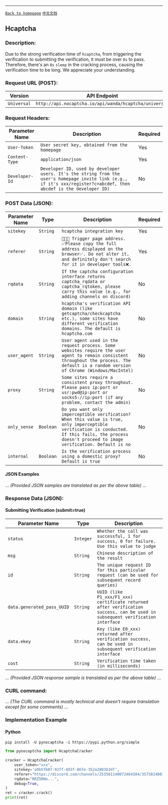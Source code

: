 ------

[`Back to homepage`](en.md)    [`中文文档`](../zh-CN/akamai.md)

## Hcaptcha

### Description:

Due to the strong verification time of `hcaptcha`, from triggering the verification to submitting the verification, it must be over `8s` to pass. Therefore, there's an `8s` `sleep` in the cracking process, causing the verification time to be long. We appreciate your understanding.

### Request URL (POST):

| Version            | API Endpoint                                                       |
|-------------------|--------------------------------------------------------------------|
| `Universal`       | `http://api.nocaptcha.io/api/wanda/hcaptcha/universal`           |

### Request Headers:

| Parameter Name   | Description                                                             | Required |
|-----------------|-----------------------------------------------------------------------|--------|
| `User-Token`    | `User secret key, obtained from the homepage`                           | Yes    |
| `Content-Type`  | `application/json`                                                      | Yes    |
| `Developer-Id`  | `Developer ID, used by developer users. It's the string from the user's homepage invite link (e.g., if it's xxx/register?c=abcdef, then abcdef is the developer ID)` | No |

### POST Data (JSON):

| Parameter Name  | Type      | Description                                                                                                                                    | Required |
|----------------|---------|----------------------------------------------------------------------------------------------------------------------------------------------|--------|
| `sitekey`      | `String` | `hcaptcha integration key`                                                                                                                   | Yes    |
| `referer`      | `String` | `🚨🚨🚨 Trigger page address. ✅Please copy the full address displayed on the browser✅. Do not alter it, and definitely don't search for it in developer tools❌.`            | Yes    |
| `rqdata`       | `String` | `If the captcha configuration interface returns captcha_rqdata or captcha_rqtoken, please carry this value (e.g., for adding channels on discord)`                      | No     |
| `domain`       | `String` | `hcaptcha's verification API domain (like getcaptcha/checkcaptcha etc.), some sites have different verification domains. The default is hcaptcha.com`                | No     |
| `user_agent`   | `String` | `User agent used in the request process. Some websites require the user agent to remain consistent throughout the process. The default is a random version of Chrome (Windows/MacIntel)` | No     |
| `proxy`        | `String` | `Some sites require a consistent proxy throughout. Please pass ip:port or usr:pwd@ip:port or socks5://ip:port (if any problem, contact the admin)`           | No    |
| `only_sense`   | `Boolean`| `Do you want only imperceptible verification? When this value is true, only imperceptible verification is conducted. If this fails, the process doesn't proceed to image verification. Default is no` | No     |
| `internal`     | `Boolean`| `Is the verification process using a domestic proxy? Default is true`                                                                         | No     |

#### JSON Examples

... *(Provided JSON samples are translated as per the above table)* ...

### Response Data (JSON):

#### Submitting Verification (submit=true)

| Parameter Name              | Type      | Description                                                                      |
|---------------------------|---------|---------------------------------------------------------------------------------|
| `status`                   | `Integer` | `Whether the call was successful, 1 for success, 0 for failure. Use this value to judge` |
| `msg`                      | `String`  | `Chinese description of the result`                                              |
| `id`                       | `String`  | `The unique request ID for this particular request (can be used for subsequent record queries)` |
| `data.generated_pass_UUID` | `String`  | `UUID (like P1_xxx/F1_xxx) certificate returned after verification success, can be used in subsequent verification interface` |
| `data.ekey`                | `String`  | `Key (like E0_xxx) returned after verification success, can be used in subsequent verification interface` |
| `cost`                     | `String`  | `Verification time taken (in milliseconds)`                                       |

... *(Provided JSON response sample is translated as per the above table)* ...

### CURL command:

... *(The CURL command is mostly technical and doesn't require translation except for some comments)* ...

### Implementation Example

#### Python

```shell
pip install -U pynocaptcha -i https://pypi.python.org/simple
```

```python
from pynocaptcha import HcaptchaCracker

cracker = HcaptchaCracker(
    user_token="xxx",
    sitekey='a9b5fb07-92ff-493f-86fe-352a2803b3df',
    referer="https://discord.com/channels/253581140072464384/357581480110850049",
    rqdata="RRZ5RNo...",
    debug=True,
)
ret = cracker.crack()
print(ret)
```
